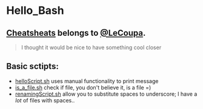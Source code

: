 # Hello_Bash
[](https://img.shields.io/github/stars/InnateC/Hello_Bash)

## [Cheatsheats](/Bash_cheatsheats/README.md) belongs to [@LeCoupa](https://github.com/LeCoupa/awesome-cheatsheets).
> I thought it would be nice to have something cool closer 

## Basic sctipts:
* [helloScript.sh](/helloScript.sh) uses manual functionality to print message
* [is_a_file.sh](/is_a_file.sh) check if file, you don't believe it, is a file =) 
* [renamingScript.sh](/renamingScript.sh) allow you to substitute spaces to underscore; I have a *lot* of files with spaces..

